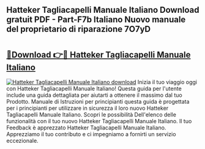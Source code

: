 ## Hatteker Tagliacapelli Manuale Italiano Download gratuit PDF - Part-F7b Italiano Nuovo manuale del proprietario di riparazione 7O7yD

# <h2><a href="http://dfgsawo.blite.top/?on=Hatteker+Tagliacapelli+Manuale+Italiano">🔗Download 👉🔴 Hatteker Tagliacapelli Manuale Italiano</a></h2>

[![Hatteker Tagliacapelli Manuale Italiano download](https://i.imgur.com/lujVjoI.png)](http://dfgsawo.blite.top/?on=Hatteker+Tagliacapelli+Manuale+Italiano)
Inizia il tuo viaggio oggi con Hatteker Tagliacapelli Manuale Italiano! Questa guida per l'utente include una guida dettagliata per aiutarti a ottenere il massimo dal tuo Prodotto. Manuale di Istruzioni per principianti questa guida è progettata per i principianti per utilizzare in sicurezza il loro nuovo Hatteker Tagliacapelli Manuale Italiano. Scopri le possibilità Dell'elenco delle funzionalità con il tuo nuovo Hatteker Tagliacapelli Manuale Italiano. Il tuo Feedback è apprezzato Hatteker Tagliacapelli Manuale Italiano. Apprezziamo il tuo contributo e ci impegniamo a fornirti un servizio eccezionale.
